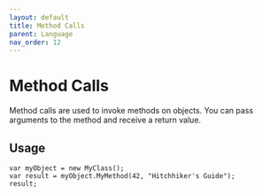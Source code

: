 ```yaml
---
layout: default
title: Method Calls
parent: Language
nav_order: 12
---
```


# Method Calls

Method calls are used to invoke methods on objects. You can pass arguments to the method and receive a return value.

## Usage

```
var myObject = new MyClass();
var result = myObject.MyMethod(42, "Hitchhiker's Guide");
result;
```
